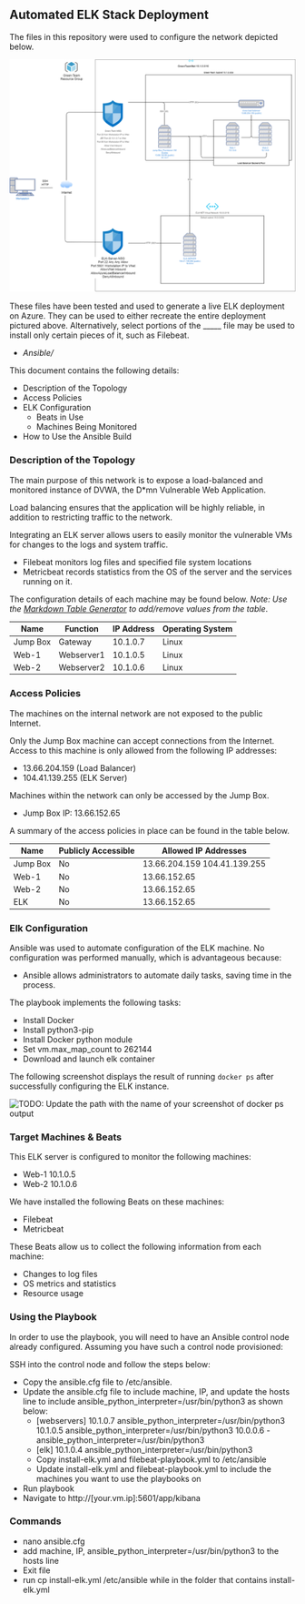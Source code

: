 ## Automated ELK Stack Deployment

The files in this repository were used to configure the network depicted below.


![](Diagrams/HW_12_Jared_Green_Jared_Green.png)

These files have been tested and used to generate a live ELK deployment on Azure. They can be used to either recreate the entire deployment pictured above. Alternatively, select portions of the _____ file may be used to install only certain pieces of it, such as Filebeat.

  - _Ansible/_

This document contains the following details:
- Description of the Topology
- Access Policies
- ELK Configuration
  - Beats in Use
  - Machines Being Monitored
- How to Use the Ansible Build


### Description of the Topology

The main purpose of this network is to expose a load-balanced and monitored instance of DVWA, the D*mn Vulnerable Web Application.

Load balancing ensures that the application will be highly reliable, in addition to restricting traffic to the network.

Integrating an ELK server allows users to easily monitor the vulnerable VMs for changes to the logs and system traffic.
- Filebeat monitors log files and specified file system locations
- Metricbeat records statistics from the OS of the server and the services running on it.

The configuration details of each machine may be found below.
_Note: Use the [Markdown Table Generator](http://www.tablesgenerator.com/markdown_tables) to add/remove values from the table_.

| Name     | Function    | IP Address | Operating System |
|----------|-------------|------------|------------------|
| Jump Box | Gateway     |  10.1.0.7  |   Linux          |
| Web-1    | Webserver1  |  10.1.0.5  |   Linux          |   
| Web-2    | Webserver2  |  10.1.0.6  |   Linux          |


### Access Policies

The machines on the internal network are not exposed to the public Internet. 

Only the Jump Box machine can accept connections from the Internet. Access to this machine is only allowed from the following IP addresses:
- 13.66.204.159 (Load Balancer)
- 104.41.139.255 (ELK Server)

Machines within the network can only be accessed by the Jump Box.
- Jump Box IP: 13.66.152.65

A summary of the access policies in place can be found in the table below.

| Name     | Publicly Accessible | Allowed IP Addresses |
|----------|---------------------|----------------------|
| Jump Box |     No              |  13.66.204.159 104.41.139.255    |
| Web-1    |     No              |  13.66.152.65        |
|  Web-2   |     No              |  13.66.152.65        |
|  ELK     |     No              |  13.66.152.65        |

### Elk Configuration

Ansible was used to automate configuration of the ELK machine. No configuration was performed manually, which is advantageous because:
- Ansible allows administrators to automate daily tasks, saving time in the process.

The playbook implements the following tasks:
- Install Docker
- Install python3-pip
- Install Docker python module
- Set vm.max_map_count to 262144
- Download and launch elk container

The following screenshot displays the result of running `docker ps` after successfully configuring the ELK instance.

![TODO: Update the path with the name of your screenshot of docker ps output](Images/docker_ps_output.png)

### Target Machines & Beats
This ELK server is configured to monitor the following machines:
- Web-1 10.1.0.5
- Web-2 10.1.0.6

We have installed the following Beats on these machines:
- Filebeat
- Metricbeat

These Beats allow us to collect the following information from each machine:
- Changes to log files
- OS metrics and statistics
- Resource usage

### Using the Playbook
In order to use the playbook, you will need to have an Ansible control node already configured. Assuming you have such a control node provisioned: 

SSH into the control node and follow the steps below:
- Copy the ansible.cfg file to /etc/ansible.
- Update the ansible.cfg file to include machine, IP, and update the hosts line to include ansible_python_interpreter=/usr/bin/python3 as shown below:
  - [webservers] 10.1.0.7 ansible_python_interpreter=/usr/bin/python3 10.1.0.5 ansible_python_interpreter=/usr/bin/python3 10.0.0.6       -ansible_python_interpreter=/usr/bin/python3
  - [elk] 10.1.0.4 ansible_python_interpreter=/usr/bin/python3
  - Copy install-elk.yml and filebeat-playbook.yml to /etc/ansible
  - Update install-elk.yml and filebeat-playbook.yml to include the machines you want to use the playbooks on
- Run playbook
- Navigate to http://[your.vm.ip]:5601/app/kibana


### Commands
- nano ansible.cfg
- add machine, IP, ansible_python_interpreter=/usr/bin/python3 to the hosts line
- Exit file
- run cp install-elk.yml /etc/ansible while in the folder that contains install-elk.yml

